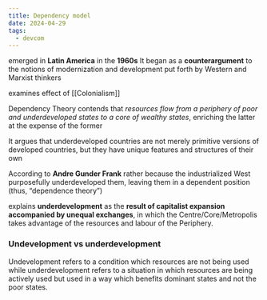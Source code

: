 ```yaml
---
title: Dependency model
date: 2024-04-29
tags:
  - devcom
---
```

emerged in **Latin America** in the **1960s** 
It began as a **counterargument** to the notions of modernization and development put forth by Western and Marxist thinkers

examines effect of [[Colonialism]] 

Dependency Theory contends that *resources flow from a periphery of poor and underdeveloped states to a core of wealthy states*, enriching the latter at the expense of the former

It argues that underdeveloped countries are not merely primitive versions of developed countries, but they have unique features and structures of their own

According to **Andre Gunder Frank** rather because the industrialized West purposefully underdeveloped them, leaving them in a dependent position (thus, “dependence theory”)

explains **underdevelopment** as the **result of capitalist expansion accompanied by unequal exchanges**, in which the Centre/Core/Metropolis takes advantage of the resources and labour of the Periphery.

### Undevelopment vs underdevelopment
Undevelopment refers to a condition which resources are not being used while underdevelopment refers to a situation in which resources are being actively used but used in a way which benefits dominant states and not the poor states.

